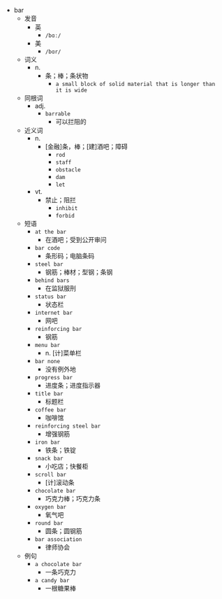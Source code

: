 - bar
  - 发音
    - 英
      - `/bɑː/`
    - 美
      - `/bɑr/`
  - 词义
    - n.
      - 条；棒；条状物
        - `a small block of solid material that is longer than it is wide`
  - 同根词
    - adj.
      - `barrable`
        - 可以拦阻的
  - 近义词
    - n.
      - [金融]条，棒；[建]酒吧；障碍
        - `rod`
        - `staff`
        - `obstacle`
        - `dam`
        - `let`
    - vt.
      - 禁止；阻拦
        - `inhibit`
        - `forbid`
  - 短语
    - `at the bar`
      - 在酒吧；受到公开审问 
    - `bar code`
      - 条形码；电脑条码 
    - `steel bar`
      - 钢筋；棒材；型钢；条钢 
    - `behind bars`
      - 在监狱服刑 
    - `status bar`
      - 状态栏 
    - `internet bar`
      - 网吧 
    - `reinforcing bar`
      - 钢筋 
    - `menu bar`
      - n. [计]菜单栏 
    - `bar none`
      - 没有例外地 
    - `progress bar`
      - 进度条；进度指示器 
    - `title bar`
      - 标题栏 
    - `coffee bar`
      - 咖啡馆 
    - `reinforcing steel bar`
      - 增强钢筋 
    - `iron bar`
      - 铁条；铁锭 
    - `snack bar`
      - 小吃店；快餐柜 
    - `scroll bar`
      - [计]滚动条 
    - `chocolate bar`
      - 巧克力棒；巧克力条 
    - `oxygen bar`
      - 氧气吧 
    - `round bar`
      - 圆条；圆钢筋 
    - `bar association`
      - 律师协会 
  - 例句
    - `a chocolate bar`
      - 一条巧克力
    - `a candy bar`
      - 一根糖果棒

